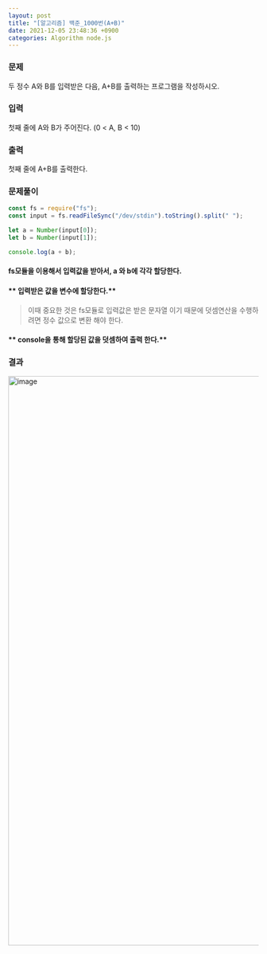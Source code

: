 ```yaml
---
layout: post
title: "[알고리즘] 백준_1000번(A+B)"
date: 2021-12-05 23:48:36 +0900
categories: Algorithm node.js
---
```


### 문제

두 정수 A와 B를 입력받은 다음, A+B를 출력하는 프로그램을 작성하시오.

### 입력

첫째 줄에 A와 B가 주어진다. (0 < A, B < 10)

### 출력

첫째 줄에 A+B를 출력한다.

### 문제풀이

```javascript
const fs = require("fs");
const input = fs.readFileSync("/dev/stdin").toString().split(" ");

let a = Number(input[0]);
let b = Number(input[1]);

console.log(a + b);
```

#### **fs모듈을 이용해서 입력값을 받아서, a 와 b에 각각 할당한다.**

#### ** 입력받은 값을 변수에 할당한다.**

> 이때 중요한 것은 fs모듈로 입력값은 받은 문자열 이기 때문에 덧셈연산을 수행하려면 정수 값으로 변환 해야 한다.

#### ** console을 통해 할당된 값을 덧셈하여 출력 한다.**

### 결과

<img width="1144" alt="image" src="https://user-images.githubusercontent.com/58798715/144751715-9c2a9c2d-d4df-4191-8d0e-6fe6ab74dc1b.png">
